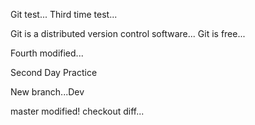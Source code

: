 Git test...
Third time test...

Git is a distributed version control software...
Git is free...


Fourth modified...

Second Day Practice

New branch...Dev

master modified!
checkout diff...
